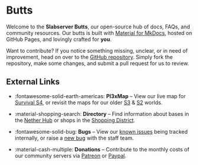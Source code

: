 # Butts

Welcome to the **Slabserver Butts**, our open-source hub of docs, FAQs, and community resources. Our butts is built with [Material for MkDocs](https://squidfunk.github.io/mkdocs-material/), hosted on GitHub Pages, and lovingly crafted for **you**.

Want to contribute? If you notice something missing, unclear, or in need of improvement, head on over to the [GitHub repository](https://github.com/Slabserver/slabserver.github.io/). Simply fork the repository, make some changes, and submit a pull request for us to review.

## External Links

<div class="grid cards" markdown>

- :fontawesome-solid-earth-americas: __Pl3xMap__ – View our live map for [Survival S4](https://map.slabserver.org), or revisit the maps for our older [S3](https://s3map.slabserver.org/) & [S2](https://s2map.slabserver.org/) worlds.

- :material-shopping-search: **Directory** – Find information about bases in the [Nether Hub](https://slabserver.org/hub) or shops in the [Shopping District](https://slabserver.org/shops).

- :fontawesome-solid-bug: __Bugs__ – View our [known issues](https://github.com/Slabserver/Slabserver-Bugs/issues) being tracked internally, or raise a [new bug](https://github.com/Slabserver/Slabserver-Bugs/issues/new?assignees=&labels=Bug&projects=&template=bug_report.yml) with the staff team.

- :material-cash-multiple: **Donations** – Contribute to the monthly costs of our community servers via [Patreon](https://slabserver.org/patreon) or [Paypal](https://slabserver.org/paypal).

</div>
